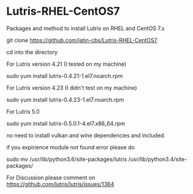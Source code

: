 # Lutris-RHEL-CentOS7
Packages and method to install Lutris on RHEL and CentOS 7.x

git clone https://github.com/jatin-cbs/Lutris-RHEL-CentOS7

cd into the directory 

For Lutris version 4.21 (I tested on my machine)

sudo yum install lutris-0.4.21-1.el7.noarch.rpm

For Lutris version 4.23 (I didn't test on my machine)

sudo yum install lutris-0.4.23-1.el7.noarch.rpm

For Lutris 5.0

sudo yum install lutris-0.5.0.1-4.el7.x86_64.rpm

no need to install vulkan and wine dependencies and included.

if you expirience module not found error please do 

sudo mv /usr/lib/python3.6/site-packages/lutris /usr/lib/python3.4/site-packages/

For Discussion please comment on 
https://github.com/lutris/lutris/issues/1364
